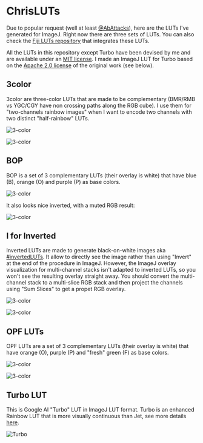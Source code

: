 # ChrisLUTs

Due to popular request (well at least [@AbAttacks](https://twitter.com/AbAttacks/status/941068029433180160)), here are the LUTs I've generated for ImageJ. Right now there are three sets of LUTs. You can also check the [Fiji LUTs repository](https://github.com/fiji/fiji/tree/master/luts) that integrates these LUTs.

All the LUTs in this repository except Turbo have been devised by me and are available under an [MIT license](https://choosealicense.com/licenses/mit/). I made an ImageJ LUT for Turbo based on the [Apache 2.0 license](https://choosealicense.com/licenses/apache-2.0/) of the original work (see below).

## 3color
3color are three-color LUTs that are made to be complementary (BMR/RMB vs YGC/CGY have non crossing paths along the RGB cube). I use them for "two-channels rainbow images" when I want to encode two channels with two distinct "half-rainbow" LUTs.

![3-color](http://www.neurocytolab.org/up/Github/ChrisLUTs_3-color.tif)

![3-color](http://www.neurocytolab.org/up/Github/ChrisLUTs_3color_Image.jpg)

## BOP
BOP is a set of 3 complementary LUTs (their overlay is white) that have blue (B), orange (O) and purple (P)  as base colors.

![3-color](http://www.neurocytolab.org/up/Github/ChrisLUTs_BOP.png)

It also looks nice inverted, with a muted RGB result:

![3-color](http://www.neurocytolab.org/up/Github/ChrisLUTs_BOP_rev.png)

## I for Inverted
Inverted LUTs are made to generate black-on-white images aka [#invertedLUTs](https://twitter.com/search?q=%23invertedLUT&src=typd). It allow to directly see the image rather than using "Invert" at the end of the procedure in ImageJ. However, the ImageJ overlay visualization for multi-channel stacks isn't adapted to inverted LUTs, so you won't see the resulting overlay straight away. You should convert the multi-channel stack to a multi-slice RGB stack and then project the channels using "Sum Slices" to get a propet RGB overlay.

![3-color](http://www.neurocytolab.org/up/Github/ChrisLUTs_Inverted.tif)

![3-color](http://www.neurocytolab.org/up/Github/ChrisLUTs_Inverted_Image.png)

## OPF LUTs
OPF LUTs are a set of 3 complementary LUTs (their overlay is white) that have orange (O), purple (P) and "fresh" green (F) as base colors.

![3-color](http://www.neurocytolab.org/up/Github/ChrisLUTs_OPF.tif)

![3-color](http://www.neurocytolab.org/up/Github/ChrisLUTs_OPF_Image.png)

## Turbo LUT
This is Google AI "Turbo" LUT in ImageJ LUT format. Turbo is an enhanced Rainbow LUT that is more visually continuous than Jet, see more details [here](https://ai.googleblog.com/2019/08/turbo-improved-rainbow-colormap-for.html).

 ![Turbo](http://www.neurocytolab.org/up/Github/ChrisLUTs_Turbo.png)
